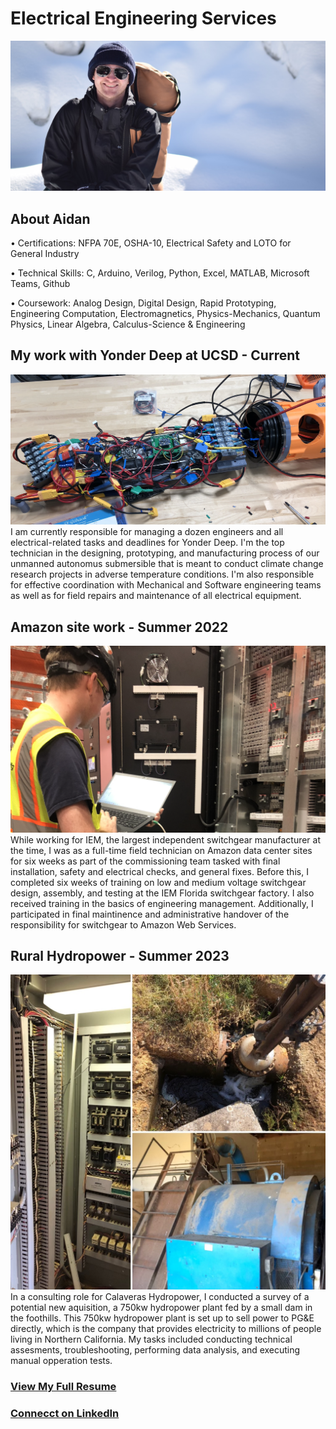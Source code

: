 # Electrical Engineering Services
![profile](/images/profile.jpeg)


## About Aidan
• Certifications: NFPA 70E, OSHA-10, Electrical Safety and LOTO for General Industry

• Technical Skills: C, Arduino, Verilog, Python, Excel, MATLAB, Microsoft Teams, Github

• Coursework: Analog Design, Digital Design, Rapid Prototyping, Engineering Computation, Electromagnetics, Physics-Mechanics, Quantum Physics, Linear Algebra, Calculus-Science & Engineering


## My work with Yonder Deep at UCSD - Current
![yonderdeep1](/images/yonderdeep-1.jpeg)
I am currently responsible for managing a dozen engineers and all electrical-related tasks and deadlines for Yonder Deep. I'm the top technician in the designing, prototyping, and manufacturing process of our unmanned autonomus submersible that is meant to conduct climate change research projects in adverse temperature conditions. I'm also responsible for effective coordination with Mechanical and Software engineering teams as well as for field repairs and maintenance of all electrical equipment.


## Amazon site work - Summer 2022
![IEM1](/images/IEM1.jpeg)
While working for IEM, the largest independent switchgear manufacturer at the time, I was as a full-time field technician on Amazon data center sites for six weeks as part of the commissioning team tasked with final installation, safety and electrical checks, and general fixes. Before this, I completed six weeks of training on low and medium voltage switchgear design, assembly, and testing at the IEM Florida switchgear factory. I also received training in the basics of engineering management. Additionally, I participated in final maintinence and administrative handover of the responsibility for switchgear to Amazon Web Services. 


## Rural Hydropower - Summer 2023
![hydro](/images/hydro.jpeg)
In a consulting role for Calaveras Hydropower, I conducted a survey of a potential new aquisition, a 750kw hydropower plant fed by a small dam in the foothills. This 750kw hydropower plant is set up to sell power to PG&E directly, which is the company that provides electricity to millions of people living in Northern California. My tasks included conducting technical assesments, troubleshooting, performing data analysis, and executing manual opperation tests.

### [View My Full Resume](https://docs.google.com/document/d/165-N3KmZEAScZV9fTHE-tC_whMpmxLpkPXbgptGUaxA/edit?usp=sharing)
### [Connecct on LinkedIn](https://www.linkedin.com/in/aidan-garamendi/)

